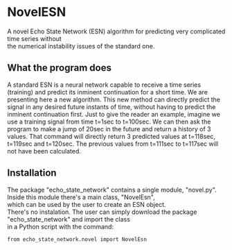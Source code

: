 # NovelESN
A novel Echo State Network (ESN) algorithm for predicting very complicated time series without   
the numerical instability issues of the standard one.

## What the program does
A standard ESN is a neural network capable to receive a time series (training) and predict its inminent continuation for a short time. We are presenting here a new algorithm. This new method can directly predict the signal in any desired future instants of time, without having to predict the inminent continuation first. Just to give the reader an example, imagine we use a training signal from time t=1sec to t=100sec. We can then ask the program to make a jump of 20sec in the future and return a history of 3 values. That command will directly return 3 predicted values at t=118sec, t=119sec and t=120sec. The previous values from t=111sec to t=117sec will not have been calculated. 

## Installation
The package "echo_state_network" contains a single module, "novel.py". Inside this module there's a main class, "NovelEsn",  
which can be used by the user to create an ESN object.  
There's no instalation. The user can simply download the package "echo_state_network" and import the class   
in a Python script with the command:  
```
from echo_state_network.novel import NovelEsn
```
